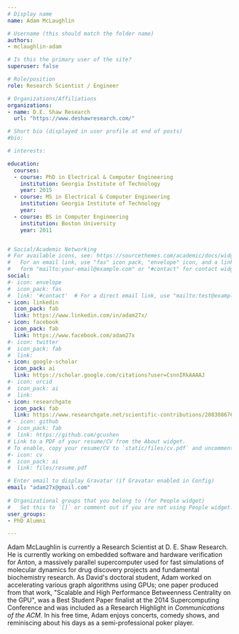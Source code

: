 ```yaml
---
# Display name
name: Adam McLaughlin

# Username (this should match the folder name)
authors:
- mclaughlin-adam

# Is this the primary user of the site?
superuser: false

# Role/position
role: Research Scientist / Engineer

# Organizations/Affiliations
organizations:
- name: D.E. Shaw Research
  url: "https://www.deshawresearch.com/"

# Short bio (displayed in user profile at end of posts)
#bio: 

# interests:

education:
  courses:
  - course: PhD in Electrical & Computer Engineering
    institution: Georgia Institute of Technology
    year: 2015
  - course: MS in Electrical & Computer Engineering
    institution: Georgia Institute of Technology
    year: 
  - course: BS in Computer Engineering
    institution: Boston University
    year: 2011


# Social/Academic Networking
# For available icons, see: https://sourcethemes.com/academic/docs/widgets/#icons
#   For an email link, use "fas" icon pack, "envelope" icon, and a link in the
#   form "mailto:your-email@example.com" or "#contact" for contact widget.
social:
#- icon: envelope
#  icon_pack: fas
#  link: '#contact'  # For a direct email link, use "mailto:test@example.org".
- icon: linkedin
  icon_pack: fab
  link: https://www.linkedin.com/in/adam27x/
- icon: facebook
  icon_pack: fab
  link: https://www.facebook.com/adam27x
#- icon: twitter
#  icon_pack: fab
#  link: 
- icon: google-scholar
  icon_pack: ai
  link: https://scholar.google.com/citations?user=CsnnIRkAAAAJ
#- icon: orcid
#  icon_pack: ai
#  link: 
- icon: researchgate
  icon_pack: fab
  link: https://www.researchgate.net/scientific-contributions/2083086762_Adam_McLaughlin
# - icon: github
#  icon_pack: fab
#  link: https://github.com/gcushen
# Link to a PDF of your resume/CV from the About widget.
# To enable, copy your resume/CV to `static/files/cv.pdf` and uncomment the lines below.  
#- icon: cv
#  icon_pack: ai
#  link: files/resume.pdf

# Enter email to display Gravatar (if Gravatar enabled in Config)
email: "adam27x@gmail.com"
  
# Organizational groups that you belong to (for People widget)
#   Set this to `[]` or comment out if you are not using People widget.  
user_groups:
- PhD Alumni

---
```


Adam McLaughlin is currently a Research Scientist at D. E. Shaw Research. He is currently working on embedded software and hardware verification for Anton, a massively parallel supercomputer used for fast simulations of molecular dynamics for drug discovery projects and fundamental biochemistry research. As David's doctoral student, Adam worked on accelerating various graph algorithms using GPUs; one paper produced from that work, "Scalable and High Performance Betweenness Centrality on the GPU", was a Best Student Paper finalist at the 2014 Supercomputing Conference and was included as a Research Highlight in _Communications of the ACM_. In his free time, Adam enjoys concerts, comedy shows, and reminiscing about his days as a semi-professional poker player.
